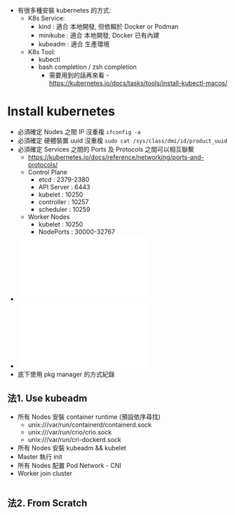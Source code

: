 - 有很多種安裝 kubernetes 的方式:
    - K8s Service:
        - kind     : 適合 本地開發, 但依賴於 Docker or Podman
        - minikube : 適合 本地開發, Docker 已有內建
        - kubeadm  : 適合 生產環境
    - K8s Tool:
        - kubectl
        - bash completion / zsh completion
            - 需要用到的話再來看 - https://kubernetes.io/docs/tasks/tools/install-kubectl-macos/


# Install kubernetes

- 必須確定 Nodes 之間 IP 沒重複 `ifconfig -a`
- 必須確定 硬體裝置 uuid 沒重複 `sudo cat /sys/class/dmi/id/product_uuid`
- 必須確定 Services 之間的 Ports 及 Protocols 之間可以相互聯繫
    - https://kubernetes.io/docs/reference/networking/ports-and-protocols/
    - Control Plane
        - etcd       : 2379-2380
        - API Server : 6443
        - kubelet    : 10250
        - controller : 10257
        - scheduler  : 10259
    - Worker Nodes
        - kubelet    : 10250
        - NodePorts  : 30000-32767
- ![Debian-based安裝](./installUbuntu.md#install-k8s--install-kubernetes)
- ![RedHat-based安裝](./installCentOS7.md#install-k8s--install-kubernetes)
- 底下使用 pkg manager 的方式紀錄


## 法1. Use kubeadm

- 所有 Nodes 安裝 container runtime (預設依序尋找)
  - unix:///var/run/containerd/containerd.sock
  - unix:///var/run/crio/crio.sock
  - unix:///var/run/cri-dockerd.sock
- 所有 Nodes 安裝 kubeadm && kubelet
- Master 執行 init
- 所有 Nodes 配置 Pod Network - CNI
- Worker join cluster

```bash

```


## 法2. From Scratch

```bash

```
